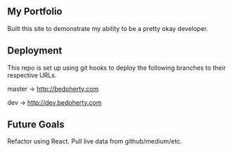 ## My Portfolio

Built this site to demonstrate my ability to be a pretty okay developer.

## Deployment

This repo is set up using git hooks to deploy the following branches to their respective URLs.

master -> http://bedoherty.com

dev -> http://dev.bedoherty.com

## Future Goals

Refactor using React.
Pull live data from github/medium/etc.